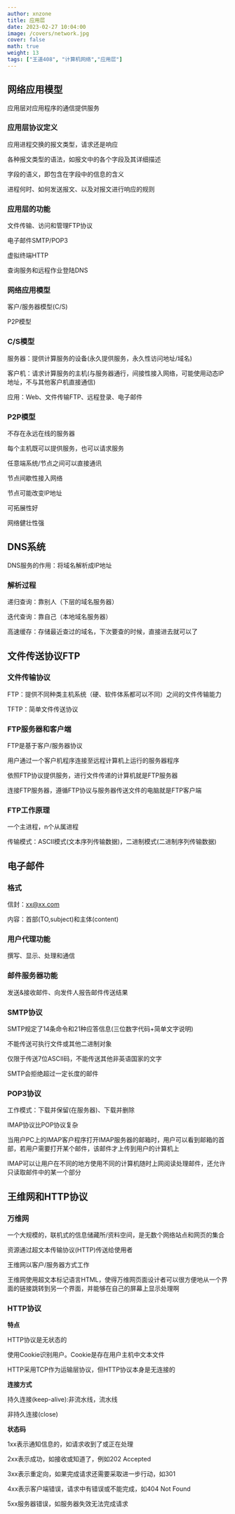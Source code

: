 ```yaml
---
author: xnzone 
title: 应用层 
date: 2023-02-27 10:04:00
image: /covers/network.jpg
cover: false
math: true
weight: 13
tags: ["王道408", "计算机网络","应用层"]
---
```


## 网络应用模型

应用层对应用程序的通信提供服务

### 应用层协议定义

应用进程交换的报文类型，请求还是响应

各种报文类型的语法，如报文中的各个字段及其详细描述

字段的语义，即包含在字段中的信息的含义

进程何时、如何发送报文、以及对报文进行响应的规则

### 应用层的功能

文件传输、访问和管理FTP协议

电子邮件SMTP/POP3

虚拟终端HTTP

查询服务和远程作业登陆DNS

### 网络应用模型

客户/服务器模型(C/S)

P2P模型

### C/S模型

服务器：提供计算服务的设备(永久提供服务，永久性访问地址/域名)

客户机：请求计算服务的主机(与服务器通行，间接性接入网络，可能使用动态IP地址，不与其他客户机直接通信)

应用：Web、文件传输FTP、远程登录、电子邮件

### P2P模型

不存在永远在线的服务器

每个主机既可以提供服务，也可以请求服务

任意端系统/节点之间可以直接通讯

节点间歇性接入网络

节点可能改变IP地址

可拓展性好

网络健壮性强

## DNS系统

DNS服务的作用：将域名解析成IP地址

### 解析过程

递归查询：靠别人（下层的域名服务器）

迭代查询：靠自己（本地域名服务器）

高速缓存：存储最近查过的域名，下次要查的时候，直接进去就可以了

## 文件传送协议FTP

### 文件传输协议

FTP：提供不同种类主机系统（硬、软件体系都可以不同）之间的文件传输能力

TFTP：简单文件传送协议

### FTP服务器和客户端

FTP是基于客户/服务器协议

用户通过一个客户机程序连接至远程计算机上运行的服务器程序

依照FTP协议提供服务，进行文件传递的计算机就是FTP服务器

连接FTP服务器，遵循FTP协议与服务器传送文件的电脑就是FTP客户端

### FTP工作原理

一个主进程，n个从属进程

传输模式：ASCII模式(文本序列传输数据)，二进制模式(二进制序列传输数据)

## 电子邮件

### 格式

信封：xx@xx.com

内容：首部(TO,subject)和主体(content)

### 用户代理功能

撰写、显示、处理和通信

### 邮件服务器功能

发送&接收邮件、向发件人报告邮件传送结果

### SMTP协议

SMTP规定了14条命令和21种应答信息(三位数字代码+简单文字说明)

不能传送可执行文件或其他二进制对象

仅限于传送7位ASCII码，不能传送其他非英语国家的文字

SMTP会拒绝超过一定长度的邮件

### POP3协议

工作模式：下载并保留(在服务器)、下载并删除

IMAP协议比POP协议复杂

当用户PC上的IMAP客户程序打开IMAP服务器的邮箱时，用户可以看到邮箱的首部，若用户需要打开某个邮件，该邮件才上传到用户的计算机上

IMAP可以让用户在不同的地方使用不同的计算机随时上网阅读处理邮件，还允许只读取邮件中的某一个部分

## 王维网和HTTP协议

### 万维网

一个大规模的，联机式的信息储藏所/资料空间，是无数个网络站点和网页的集合

资源通过超文本传输协议(HTTP)传送给使用者

王维网以客户/服务器方式工作

王维网使用超文本标记语言HTML，使得万维网页面设计者可以很方便地从一个界面的链接跳转到另一个界面，并能够在自己的屏幕上显示处理啊

### HTTP协议

**特点**

HTTP协议是无状态的

使用Cookie识别用户。Cookie是存在用户主机中文本文件

HTTP采用TCP作为运输层协议，但HTTP协议本身是无连接的

**连接方式**

持久连接(keep-alive):非流水线，流水线

非持久连接(close)

**状态码**

1xx表示通知信息的，如请求收到了或正在处理

2xx表示成功，如接收或知道了，例如202 Accepted

3xx表示重定向，如果完成请求还需要采取进一步行动，如301

4xx表示客户端错误，请求中有错误或不能完成，如404 Not Found

5xx服务器错误，如服务器失效无法完成请求

